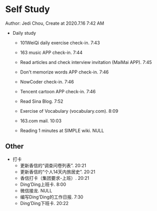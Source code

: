 # Self Study

Author: Jedi Chou, Create at 2020.7.16 7:42 AM

* Daily study
  * 101WeiQi daily exercise check-in. 7:43
  * 163 music APP check-in. 7:44
  * Read articles and check interview invitation (MaiMai APP). 7:45
  * Don't memorize words APP check-in. 7:46
  * NowCoder check-in. 7:46
  * Tencent cartoon APP check-in. 7:46
  * Read Sina Blog. 7:52
  * Exercise of Vocabulary (vocabulary.com). 8:09

  * 163.com mail. 10:03
  * Reading 1 minutes at SIMPLE wiki. NULL

## Other

* 打卡
  * 更新香信的“调查问卷列表”. 20:21
  * 更新香信的“个人14天内旅居史”. 20:21
  * 香信打卡（集团要求-上班）. 20:21
  * Ding’Ding上班卡. 8:00
  * 微信接龙. NULL
  * 编写Ding’Ding的工作日报. 7:30
  * Ding’Ding下班卡. 20:22
